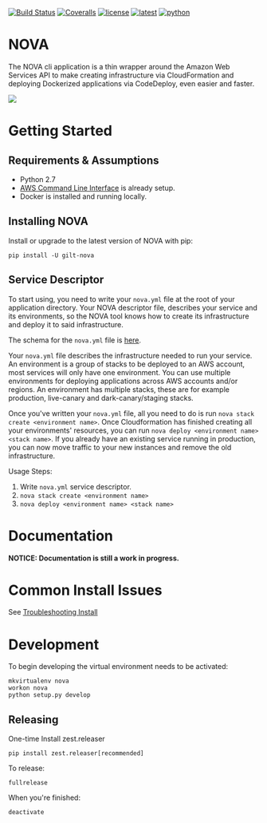[![Build Status](https://travis-ci.org/gilt/nova.svg?branch=master)](https://travis-ci.org/gilt/nova) [![Coveralls](https://img.shields.io/coveralls/gilt/nova.svg?maxAge=2592000)](https://coveralls.io/r/gilt/nova) [![license](https://img.shields.io/github/license/gilt/nova.svg?maxAge=2592000)](https://github.com/gilt/nova/blob/master/LICENSE) [![latest](https://img.shields.io/pypi/v/gilt-nova.svg?maxAge=2592000)](https://pypi.python.org/pypi/gilt-nova/)  [![python](https://img.shields.io/pypi/pyversions/gilt-nova.svg?maxAge=2592000)](https://pypi.python.org/pypi/gilt-nova/)

NOVA
================

The NOVA cli application is a thin wrapper around the Amazon Web Services API to make creating infrastructure via CloudFormation and deploying Dockerized applications via CodeDeploy, even easier and faster.

![](http://i.imgur.com/1g6RV2E.gif)

# Getting Started


## Requirements & Assumptions

- Python 2.7
- [AWS Command Line Interface](http://docs.aws.amazon.com/cli/latest/userguide/installing.html) is already setup.
- Docker is installed and running locally.

## Installing NOVA

Install or upgrade to the latest version of NOVA with pip:

    pip install -U gilt-nova

## Service Descriptor

To start using, you need to write your `nova.yml` file at the root of your application directory. Your NOVA descriptor file, describes your service and its environments, so the NOVA tool knows how to create its infrastructure and deploy it to said infrastructure.

The schema for the `nova.yml` file is [here](nova/core/spec/nova_service_schema.yml).

Your `nova.yml` file describes the infrastructure needed to run your service. An environment is a group of stacks to be deployed to an AWS account, most services will only have one environment. You can use multiple environments for deploying applications across AWS accounts and/or regions. An environment has multiple stacks, these are for example production, live-canary and dark-canary/staging stacks.

Once you've written your `nova.yml` file, all you need to do is run `nova stack create <environment name>`. Once Cloudformation has finished creating all your environments' resources, you can run `nova deploy <environment name> <stack name>`. If you already have an existing service running in production, you can now move traffic to your new instances and remove the old infrastructure.

Usage Steps:

1. Write `nova.yml` service descriptor.
2. `nova stack create <environment name>`
3. `nova deploy <environment name> <stack name>`


# Documentation

__NOTICE: Documentation is still a work in progress.__

# Common Install Issues

See [Troubleshooting Install](TROUBLESHOOTING_INSTALL.md)


# Development

To begin developing the virtual environment needs to be activated:

    mkvirtualenv nova
    workon nova
    python setup.py develop
    
## Releasing

One-time Install zest.releaser

    pip install zest.releaser[recommended]

To release:

    fullrelease

When you're finished:

    deactivate
